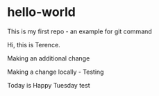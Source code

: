 # hello-world
This is my first repo - an example for git command

Hi, this is Terence.

Making an additional change

Making a change locally - Testing

Today is Happy Tuesday
test
